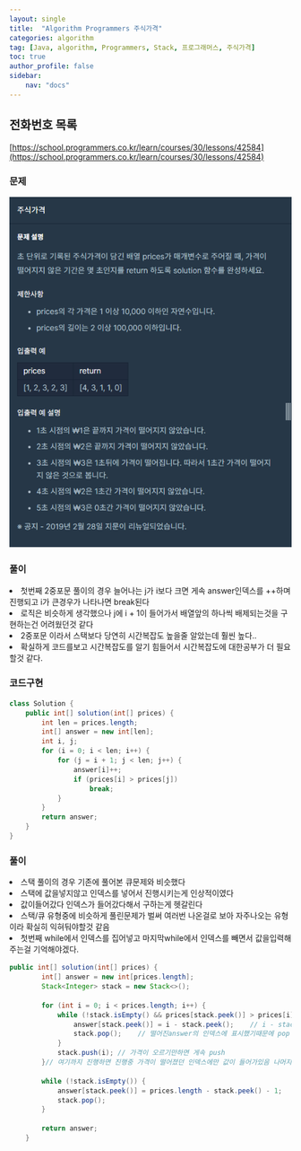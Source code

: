 ```yaml
---
layout: single
title:  "Algorithm Programmers 주식가격"
categories: algorithm
tag: [Java, algorithm, Programmers, Stack, 프로그래머스, 주식가격]
toc: true
author_profile: false
sidebar:
    nav: "docs"
---
```

## 전화번호 목록
[https://school.programmers.co.kr/learn/courses/30/lessons/42584](https://school.programmers.co.kr/learn/courses/30/lessons/42584)

### 문제
![전화번호 목록](/assets/img/Programmers42584.jpg)

### 풀이
<li>첫번째 2중포문 풀이의 경우 늘어나는 j가 i보다 크면 게속 answer인덱스를 ++하며 진행되고 i가 큰경우가 나타나면 break된다</li>
<li>로직은 비슷하게 생각했으나 j에 i + 1이 들어가서 배열앞의 하나씩 배제되는것을 구현하는건 어려웠던것 같다</li>
<li>2중포문 이라서 스택보다 당연히 시간복잡도 높을줄 알았는데 훨씬 높다..</li>
<li>확실하게 코드를보고 시간복잡도를 알기 힘들어서 시간복잡도에 대한공부가 더 필요할것 같다.</li>

### 코드구현
```java
class Solution {
    public int[] solution(int[] prices) {
        int len = prices.length;
        int[] answer = new int[len];
        int i, j;
        for (i = 0; i < len; i++) {
            for (j = i + 1; j < len; j++) {
                answer[i]++;
                if (prices[i] > prices[j])
                    break;
            }
        }
        return answer;
    }
}
```

### 풀이
<li>스택 풀이의 경우 기존에 풀어본 큐문제와 비슷했다</li>
<li>스택에 값을넣지않고 인덱스를 넣어서 진행시키는게 인상적이였다</li>
<li>값이들어갔다 인덱스가 들어갔다해서 구하는게 헷갈린다</li>
<li>스택/큐 유형중에 비슷하게 풀린문제가 벌써 여러번 나온걸로 보아 자주나오는 유형이라 확실히 익혀둬야할것 같음</li>
<li>첫번째 while에서 인덱스를 집어넣고 마지막while에서 인덱스를 빼면서 값을입력해주는걸 기억해야겠다.</li>

```java
public int[] solution(int[] prices) {
        int[] answer = new int[prices.length];
        Stack<Integer> stack = new Stack<>();

        for (int i = 0; i < prices.length; i++) {
            while (!stack.isEmpty() && prices[stack.peek()] > prices[i]) {
                answer[stack.peek()] = i - stack.peek();    // i - stack.peek()은 후-전 해서 1초 차이라는뜻
                stack.pop();    // 떨어진answer의 인덱스에 표시했기때문에 pop
            }
            stack.push(i); // 가격이 오르기만하면 게속 push
        }// 여기까지 진행하면 진행중 가격이 떨어졌던 인덱스에만 값이 들어가있음 나머지는 밑에 while

        while (!stack.isEmpty()) {
            answer[stack.peek()] = prices.length - stack.peek() - 1;    // 인덱스전체 - 넣을인덱스 - 1 (0부터시작이라)
            stack.pop();
        }

        return answer;
    }
```
